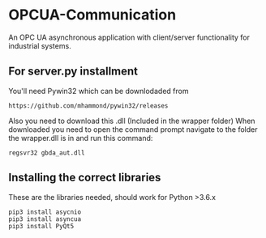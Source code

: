 # OPCUA-Communication
An OPC UA asynchronous application with client/server functionality for industrial systems.


## For server.py installment
You'll need Pywin32 which can be downlodaded from
```
https://github.com/mhammond/pywin32/releases
```
Also you need to download this .dll (Included in the wrapper folder)
When downloaded you need to open the command prompt navigate to the folder the wrapper.dll is in and run this command:
```
regsvr32 gbda_aut.dll
```

## Installing the correct libraries
These are the libraries needed, should work for Python >3.6.x
```pip3 install OpenOPC-Python3x
pip3 install asycnio
pip3 install asyncua
pip3 install PyQt5
```
